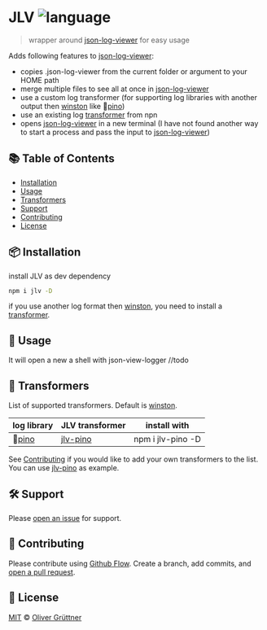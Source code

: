 # JLV ![language](https://img.shields.io/badge/language-javascript-blue.svg)
> wrapper around [json-log-viewer](https://github.com/gistia/json-log-viewer) for easy usage

Adds following features to [json-log-viewer](https://github.com/gistia/json-log-viewer):
- copies .json-log-viewer from the current folder or argument to your HOME path
- merge multiple files to see all at once in [json-log-viewer](https://github.com/gistia/json-log-viewer)
- use a custom log transformer (for supporting log libraries with another output then 
[winston](https://github.com/winstonjs/winston) like :evergreen_tree:[pino](https://github.com/pinojs/pino))
- use an existing log [transformer](#wrench-transformers) from npn
- opens [json-log-viewer](https://github.com/gistia/json-log-viewer) in a new terminal (I have not found another way to start a process and pass the input to [json-log-viewer](https://github.com/gistia/json-log-viewer))

## :books: Table of Contents

- [Installation](#package-installation)
- [Usage](#rocket-usage)
- [Transformers](#wrench-transformers)
- [Support](#hammer_and_wrench-support)
- [Contributing](#memo-contributing)
- [License](#scroll-license)

## :package: Installation

install JLV as dev dependency
```sh
npm i jlv -D
```

if you use another log format then [winston](https://github.com/winstonjs/winston), you need to install a
[transformer](#wrench-transformers).

## :rocket: Usage
It will open a new a shell with json-view-logger
//todo

## :wrench: Transformers
List of supported transformers. Default is [winston](https://github.com/winstonjs/winston).

log library| JLV transformer| install with
--- | --- | ---
:evergreen_tree:[pino](https://github.com/pinojs/pino) | [jlv-pino](https://github.com/Defkil/jlv-pino) | npm i jlv-pino -D

See [Contributing](#memo-contributing) if you would like to add your own transformers to the list. You can use
[jlv-pino](https://github.com/Defkil/jlv-pino) as example.

## :hammer_and_wrench: Support

Please [open an issue](https://github.com/Defkil/jlv/issues/new) for support.

## :memo: Contributing

Please contribute using [Github Flow](https://guides.github.com/introduction/flow/). Create a branch, add commits, and [open a pull request](https://github.com/Defkil/jlv/compare/).

## :scroll: License

[MIT](https://github.com/Defkil/jlv/blob/master/LICENSE) © [Oliver Grüttner](https://github.com/Defkil/)
